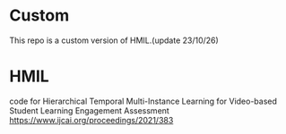 # Custom
This repo is a custom version of HMIL.(update 23/10/26)

# HMIL
code for Hierarchical Temporal Multi-Instance Learning for Video-based Student Learning Engagement Assessment
https://www.ijcai.org/proceedings/2021/383
